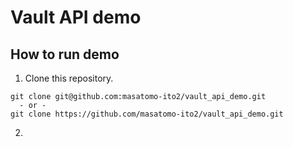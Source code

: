 # Vault API demo

## How to run demo

1. Clone this repository.

```shell
git clone git@github.com:masatomo-ito2/vault_api_demo.git
  - or - 
git clone https://github.com/masatomo-ito2/vault_api_demo.git
```

2. 
